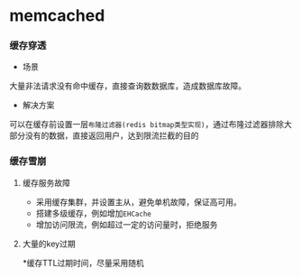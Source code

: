 # memcached

### 缓存穿透

* 场景

大量非法请求没有命中缓存，直接查询数数据库，造成数据库故障。

* 解决方案

可以在缓存前设置一层`布隆过滤器(redis bitmap类型实现)`，通过布隆过滤器排除大部分没有的数据，直接返回用户，达到限流拦截的目的

### 缓存雪崩

1. 缓存服务故障

    * 采用缓存集群，并设置主从，避免单机故障，保证高可用。
    * 搭建多级缓存，例如增加`EHCache`
    * 增加访问限流，例如超过一定的访问量时，拒绝服务

1. 大量的key过期

    *缓存TTL过期时间，尽量采用随机


